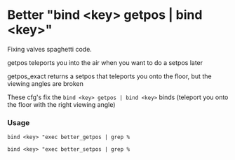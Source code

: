 # Better "bind \<key> getpos | bind \<key>" 
Fixing valves spaghetti code.

getpos teleports you into the air when you want to do a setpos later

getpos_exact returns a setpos that teleports you onto the floor, but the viewing angles are broken

These cfg's fix the ```bind <key> getpos | bind <key>``` binds (teleport you onto the floor with the right viewing angle)

### Usage

```bind <key> "exec better_getpos | grep %```

```bind <key> "exec better_setpos | grep %```
